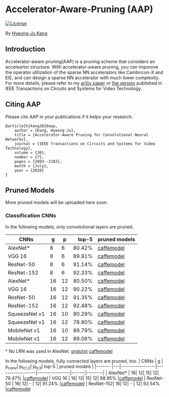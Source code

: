 # Accelerator-Aware-Pruning (AAP)

[![License](https://img.shields.io/badge/license-BSD-blue.svg)](LICENSE)

By [Hyeong-Ju Kang](http://)

## Introduction

Accelerator-aware pruning(AAP) is a pruning scheme that considers an acceleartor
	structure.
With accelerator-aware pruning, you can imporove the operator utilization
	of the sparse NN accelerators like Cambricon-X and EIE,
	and can design a sparse NN accelerator with much lower complexity.
For more details, please refer to my [arXiv paper](http://arxiv.org/abs/1804.09862)
	or [the version](https://ieeexplore.ieee.org/document/8693518) published in IEEE Transactions on
	Circuits and Systems for Video Technology.

## Citing AAP

Please cite AAP in your publications if it helps your research:

	@article{hjkang2020aap,
		author = {Kang, Hyeong-Ju},
		title = {Accelerator-Aware Pruning for Convolutional Neural Networks},
		journal = {IEEE Transactions on Circuits and Systems for Video Technology},
		volume = {30},
		number = {7},
		pages = {2093--2103},
		month = {July},
		year = {2020}
	}

## Pruned Models
More pruned models will be uploaded here soon.

### Classification CNNs
In the following models, only convolutional layers are pruned.

| CNNs		| g	| p	| top-5 | pruned models |
|-------	|---|---|------:|--------|
| AlexNet\*	| 8	| 6	| 80.42%			|[caffemodel](https://drive.google.com/file/d/1hfCuoY8mXXl4noi_fAt-Xx65N2hSAens/view?usp=sharing)
| VGG 16	| 8	| 6	| 89.91%			|[caffemodel](https://drive.google.com/file/d/19kmLWVdC0dwvByrq-CIXLFG_y8q-2RLy/view?usp=sharing)
| ResNet-50	| 8	| 6	| 91.14%			|[caffemodel](https://drive.google.com/file/d/1wsnddvFOJzOJQabYanK8mJTfA4qpm_DG/view?usp=sharing)
| ResNet-152| 8	| 6	| 92.33%			|[caffemodel](https://drive.google.com/file/d/1Ej08Wzo7wQOPbsfpJ4NRWPQGmRpiNxYs/view?usp=sharing)
| AlexNet\*		| 16| 12| 80.50%		|[caffemodel](https://drive.google.com/file/d/1jbwMnw2oXOv6jNZc-GsOGpc4Dy5MFAC9/view?usp=sharing)
| VGG 16		| 16| 12| 90.22%		|[caffemodel](https://drive.google.com/file/d/1JHCM1ZOWQ4ELMDYleDUCg35pCHF2EQqa/view?usp=sharing)
| ResNet-50		| 16| 12| 91.35%		|[caffemodel](https://drive.google.com/file/d/1hk6HK5dor5dsfm-mj_9sT4NPvK8uJ07I/view?usp=sharing)
| ResNet-152	| 16| 12| 92.48%		|[caffemodel](https://drive.google.com/file/d/1ZMU764yrPbOoFVWR2i4aHneaNdKkVera/view?usp=sharing)
| SqueezeNet v1	| 16| 10| 80.29%		|[caffemodel](https://drive.google.com/file/d/1cyLBaCzN8n9JFSpFVD9VUzNw9YlhCMiR/view?usp=sharing)
| SqueezeNet v1	| 16| 12| 78.80%		|[caffemodel](https://drive.google.com/file/d/1lUM4dz5hvV25eMgKUKJooGs5Clp4I4Ua/view?usp=sharing)
| MobileNet v1	| 16| 10| 89.79%		|[caffemodel](https://drive.google.com/file/d/1dAtA9ao0bqXBobpJu4a5ZwuTVMPIhMx9/view?usp=sharing)
| MobileNet v1	| 16| 12| 89.06%		|[caffemodel](https://drive.google.com/file/d/1kuFBeAaHRW4PHWUBktj4IJR3uzO6RQMs/view?usp=sharing)

\* No LRN was used in AlexNet.
[prototxt](https://drive.google.com/file/d/1EytqXiBdhqm1coD6jmyDeY6qr6xp5NoP/view?usp=sharing)
[caffemodel](https://drive.google.com/file/d/1EXLi9WwaU-9qQhLL1hSBGF7qP7jl58Dt/view?usp=sharing)

In the following models, fully connected layers are pruned, too.
| CNNs		| g	| p<sub>conv</sub>| p<sub>fc1,2</sub>| p<sub>fc3</sub>| top-5 | pruned models |
|-------	|---|-----------------|------------------|----------------|------:|--------|
| AlexNet\*	| 16| 12| 15| 12| 79.47%			|[caffemodel](https://drive.google.com/file/d/1_4lbvs5qcPFrmwpl7UOfmGRACGF_eLD1/view?usp=sharing)
| VGG 16	| 16| 12| 15| 12| 88.95%			|[caffemodel](https://drive.google.com/file/d/1RNZDQzehI4AHpjskJ5rRLKcrmnv955LW/view?usp=sharing)
| ResNet-50 | 16| 12| - | 12| 91.24%			|[caffemodel](https://drive.google.com/file/d/18IQ_AA5dw3cMXxNueJA0bBr04xJBOZRk/view?usp=sharing)
| ResNet-152| 16| 12| - | 12| 92.54%			|[caffemodel](https://drive.google.com/file/d/1I3NSvUVY0X5bWyo_1mkgg-V_4On73MF1/view?usp=sharing)

